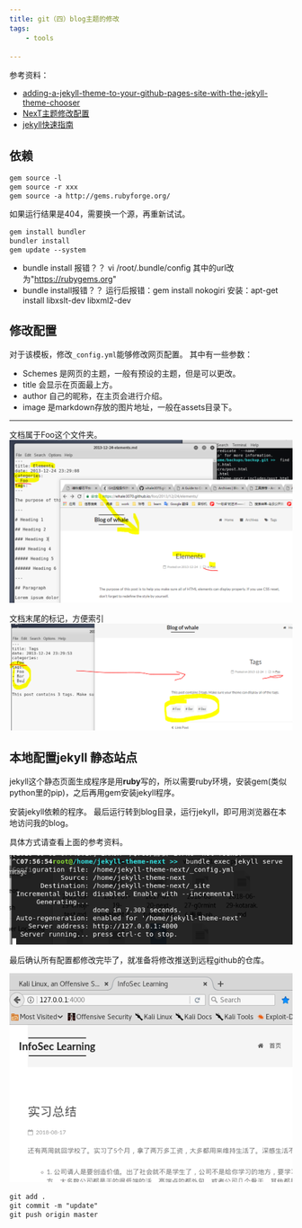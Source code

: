 ```yaml
---
title: git（四）blog主题的修改
tags: 
    - tools

---
```


参考资料：
* [adding-a-jekyll-theme-to-your-github-pages-site-with-the-jekyll-theme-chooser](https://help.github.com/articles/adding-a-jekyll-theme-to-your-github-pages-site-with-the-jekyll-theme-chooser/)
* [NexT主题修改配置](http://theme-next.simpleyyt.com/theme-settings.html#reward)
* [jekyll快速指南](http://jekyllcn.com/docs/quickstart/)

## 依赖

```
gem source -l
gem source -r xxx
gem source -a http://gems.rubyforge.org/
```
如果运行结果是404，需要换一个源，再重新试试。

```
gem install bundler
bundler install
gem update --system
```

- bundle install 报错？？
vi /root/.bundle/config
其中的url改为"https://rubygems.org"
- bundle install报错？？
运行后报错：gem install nokogiri 
安装：apt-get install libxslt-dev libxml2-dev

## 修改配置
对于该模板，修改`_config.yml`能够修改网页配置。
其中有一些参数：
* Schemes 是网页的主题，一般有预设的主题，但是可以更改。
* title 会显示在页面最上方。
* author 自己的昵称，在主页会进行介绍。
* image 是markdown存放的图片地址，一般在assets目录下。

---

文档属于Foo这个文件夹。
![](https://raw.githubusercontent.com/Whale3070/Whale3070.github.io/master/images/0906/1.PNG)

文档末尾的标记，方便索引
![](https://raw.githubusercontent.com/Whale3070/Whale3070.github.io/master/images/0906/2.PNG)

## 本地配置jekyll 静态站点

jekyll这个静态页面生成程序是用**ruby**写的，所以需要ruby环境，安装gem(类似python里的pip)，之后再用gem安装jekyll程序。

安装jekyll依赖的程序。
最后运行转到blog目录，运行jekyll，即可用浏览器在本地访问我的blog。

具体方式请查看上面的参考资料。

![](https://raw.githubusercontent.com/Whale3070/Whale3070.github.io/master/images/0906/3.PNG)

最后确认所有配置都修改完毕了，就准备将修改推送到远程github的仓库。

![](https://raw.githubusercontent.com/Whale3070/Whale3070.github.io/master/images/0906/4.PNG)


```
git add .
git commit -m "update"
git push origin master
```
